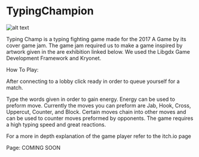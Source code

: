 # TypingChampion

![alt text](http://famicase.com/17/softs/147.jpg)

Typing Champ is a typing fighting game made for the 2017 A Game by its cover game jam. The game jam required us to make a game inspired by artwork given in the are exhibition linked below. We used the Libgdx Game Development Framework and Kryonet.

How To Play:

After connecting to a lobby click ready in order to queue yourself for a match. 

Type the words given in order to gain energy. Energy can be used to preform move. Currently the moves you can preform are Jab, Hook, Cross, Uppercut, Counter, and Block.
Certain moves chain into other moves and can be used to counter moves preformed by opponents. The game requires a high typing speed and great reactions.

For a more in depth explanation of the game player refer to the itch.io page

Page: COMING SOON
